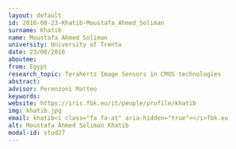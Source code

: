 ```yaml
---
layout: default 
id: 2016-08-23-Khatib-Moustafa_Ahmed_Soliman
surname: Khatib
name: Moustafa Ahmed Soliman
university: University of Trento
date: 23/08/2016
aboutme: 
from: Egypt
research_topic: Terahertz Image Sensors in CMOS technologies
abstract: 
advisor: Perenzoni Matteo
keywords: 
website: https://iris.fbk.eu/it/people/profile/khatib
img: khatib.jpg
email: khatib<i class="fa fa-at" aria-hidden="true"></i>fbk.eu
alt: Moustafa Ahmed Soliman Khatib
modal-id: stud27
---
```

